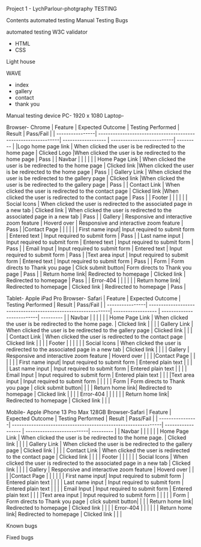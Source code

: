Project 1 - LychParlour-photgraphy TESTING

Contents
automated testing
Manual Testing
Bugs

automated testing
W3C validator

- HTML
- CSS
  
Light house

WAVE

- index
- gallery
- contact
- thank you  
  
Manual testing
device
PC- 1920 x 1080
Laptop-

Browser- Chrome
| Feature         | Expected Outcome                                              | Testing Performed  | Result                    | Pass/Fail |
| ----------------| --------------------------------------------------------------| ------------------ | --------------------------| --------- |
|Logo home page link | When clicked the user is be redirected to the home page  | Clicked Logo |When clicked the user is be redirected to the home page | Pass |
| Navbar          |                                                               |                    |                           |           |
| Home Page Link | When clicked the user is be redirected to the home page | Clicked link |When clicked the user is be redirected to the home page | Pass |
| Gallery Link | When clicked the user is be redirected to the gallery page | Clicked link       |When clicked the user is be redirected to the gallery page | Pass |
| Contact Link | When clicked the user is redirected to the contact page | Clicked link |When clicked the user is redirected to the contact page | Pass |
| Footer          |                                                               |                    |                           |           |
| Social Icons | When clicked the user is redirected to the associated page in a new tab | Clicked link | When clicked the user is redirected to the associated page in a new tab | Pass |
| Gallery | Responsive and interactive zoom feature | Hoverd over | Responsive and interactive zoom feature | Pass |
|Contact Page     |                                                               |                    |                           |           |
| First name input| Input required to submit form | Entered text | Input required to submit form | Pass |
| Last name input | Input required to submit form | Entered text | Input required to submit form | Pass |
| Email Input     | Input required to submit form | Entered text | Input required to submit form | Pass |
|Text area input  | Input required to submit form | Entered text | Input required to submit form | Pass |
| Form | Form directs to Thank you page | Click submit button| Form directs to Thank you page | Pass |
| Return home link| Redirected to homepage | Clicked link | Redirected to homepage | Pass |
| Error-404       |                                                               |                    |                           |           |
| Return home link| Redirected to homepage | Clicked link       | Redirected to homepage | Pass |


Tablet- Apple iPad Pro
Browser- Safari
| Feature         | Expected Outcome                                              | Testing Performed  | Result                    | Pass/Fail |
| ----------------| --------------------------------------------------------------| ------------------ | --------------------------| --------- |
| Navbar          |                                                               |                    |                           |           |
| Home Page Link  | When clicked the user is be redirected to the home page.      | Clicked link       |                           |           |
| Gallery Link    | When clicked the user is be redirected to the gallery page    | Clicked link       |                           |           |
| Contact Link    | When clicked the user is redirected to the contact page       | Clicked link       |                           |           |
| Footer          |                                                               |                    |                           |           |
| Social Icons    | When clicked the user is redirected to the associated page in a new tab | Clicked link     |                           |           |
| Gallery         | Responsive and interactive zoom feature                       | Hoverd over        |                           |           |
|Contact Page     |                                                               |                    |                           |           |
| First name input| Input required to submit form                                 | Entered plain text |                           |           |
| Last name input | Input required to submit form                                 | Entered plain text |                           |           |
| Email Input     | Input required to submit form                                 | Entered plain text |                           |           |
|Text area input  | Input required to submit form                                 |                    |                           |           |
| Form            | Form directs to Thank you page                                | click submit button|                           |           |
| Return home link| Redirected to homepage                                        | Clicked link       |                           |           |
| Error-404       |                                                               |                    |                           |           |
| Return home link| Redirected to homepage                                        | Clicked link       |                           |           |


Mobile- Apple iPhone 13 Pro Max 128GB
Browser-Safari 
| Feature         | Expected Outcome                                              | Testing Performed  | Result                    | Pass/Fail |
| ----------------| --------------------------------------------------------------| ------------------ | --------------------------| --------- |
| Navbar          |                                                               |                    |                           |           |
| Home Page Link  | When clicked the user is be redirected to the home page.      | Clicked link       |                           |           |
| Gallery Link    | When clicked the user is be redirected to the gallery page    | Clicked link       |                           |           |
| Contact Link    | When clicked the user is redirected to the contact page       | Clicked link       |                           |           |
| Footer          |                                                               |                    |                           |           |
| Social Icons    | When clicked the user is redirected to the associated page in a new tab | Clicked link     |                           |           |
| Gallery         | Responsive and interactive zoom feature                       | Hoverd over        |                           |           |
|Contact Page     |                                                               |                    |                           |           |
| First name input| Input required to submit form                                 | Entered plain text |                           |           |
| Last name input | Input required to submit form                                 | Entered plain text |                           |           |
| Email Input     | Input required to submit form                                 | Entered plain text |                           |           |
|Text area input  | Input required to submit form                                 |                    |                           |           |
| Form            | Form directs to Thank you page                                | click submit button|                           |           |
| Return home link| Redirected to homepage                                        | Clicked link       |                           |           |
| Error-404       |                                                               |                    |                           |           |
| Return home link| Redirected to homepage                                        | Clicked link       |                           |           |

Known bugs

Fixed bugs